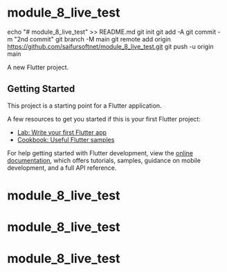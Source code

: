 # module_8_live_test

echo "# module_8_live_test" >> README.md
git init
git add -A
git commit -m "2nd commit"
git branch -M main
git remote add origin https://github.com/saifursoftnet/module_8_live_test.git
git push -u origin main

A new Flutter project.

## Getting Started

This project is a starting point for a Flutter application.

A few resources to get you started if this is your first Flutter project:

- [Lab: Write your first Flutter app](https://docs.flutter.dev/get-started/codelab)
- [Cookbook: Useful Flutter samples](https://docs.flutter.dev/cookbook)

For help getting started with Flutter development, view the
[online documentation](https://docs.flutter.dev/), which offers tutorials,
samples, guidance on mobile development, and a full API reference.
# module_8_live_test
# module_8_live_test
# module_8_live_test
